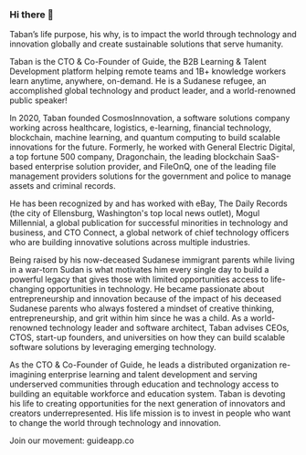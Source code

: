 ### Hi there 👋

<!--
**cosmosinnovate/cosmosinnovate** is a ✨ _special_ ✨ repository because its `README.md` (this file) appears on your GitHub profile.

Here are some ideas to get you started:

- 🔭 I’m currently working on ...
- 🌱 I’m currently learning ...
- 👯 I’m looking to collaborate on ...
- 🤔 I’m looking for help with ...
- 💬 Ask me about ...
- 📫 How to reach me: ...
- 😄 Pronouns: ...
- ⚡ Fun fact: ...
-->

Taban’s life purpose, his why, is to impact the world through technology and innovation globally and create sustainable solutions that serve humanity.

Taban is the CTO & Co-Founder of Guide, the B2B Learning & Talent Development platform helping remote teams and 1B+ knowledge workers learn anytime, anywhere, on-demand. He is a Sudanese refugee, an accomplished global technology and product leader, and a world-renowned public speaker!

In 2020, Taban founded CosmosInnovation, a software solutions company working across healthcare, logistics, e-learning, financial technology, blockchain, machine learning, and quantum computing to build scalable innovations for the future. Formerly, he worked with General Electric Digital, a top fortune 500 company, Dragonchain, the leading blockchain SaaS-based enterprise solution provider, and FileOnQ, one of the leading file management providers solutions for the government and police to manage assets and criminal records.

He has been recognized by and has worked with eBay, The Daily Records (the city of Ellensburg, Washington's top local news outlet), Mogul Millennial, a global publication for successful minorities in technology and business, and CTO Connect, a global network of chief technology officers who are building innovative solutions across multiple industries.

Being raised by his now-deceased Sudanese immigrant parents while living in a war-torn Sudan is what motivates him every single day to build a powerful legacy that gives those with limited opportunities access to life-changing opportunities in technology.
He became passionate about entrepreneurship and innovation because of the impact of his deceased Sudanese parents who always fostered a mindset of creative thinking, entrepreneurship, and grit within him since he was a child. As a world-renowned technology leader and software architect, Taban advises CEOs, CTOS, start-up founders, and universities on how they can build scalable software solutions by leveraging emerging technology.

As the CTO & Co-Founder of Guide, he leads a distributed organization re-imagining enterprise learning and talent development and serving underserved communities through education and technology access to building an equitable workforce and education system.
Taban is devoting his life to creating opportunities for the next generation of innovators and creators underrepresented. His life mission is to invest in people who want to change the world through technology and innovation.

Join our movement: guideapp.co
